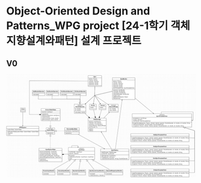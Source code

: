 # Object-Oriented Design and Patterns_WPG project [24-1학기 객체지향설계와패턴] 설계 프로젝트
 
## V0
![v0 UML](v0/UML.png)
